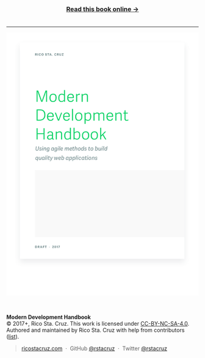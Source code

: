 <div class='_hide'>
<h3 align='center'><a href='http://ricostacruz.com/modern-development/'>Read this book online →</a><br><br></h3>
<hr>
</div>

<p align='center'>
<a href='toc/README.md'><img src='images/cover-shadow.png' style='max-height: 90vh'></a>
</p>

<br>

**Modern Development Handbook**<br>
© 2017+, Rico Sta. Cruz. This work is licensed under [CC-BY-NC-SA-4.0][CC].<br>
Authored and maintained by Rico Sta. Cruz with help from contributors ([list][contributors]).

> [ricostacruz.com](http://ricostacruz.com) &nbsp;&middot;&nbsp;
> GitHub [@rstacruz](https://github.com/rstacruz) &nbsp;&middot;&nbsp;
> Twitter [@rstacruz](https://twitter.com/rstacruz)

[CC]: https://creativecommons.org/licenses/by-nc-sa/4.0/
[contributors]: http://github.com/rstacruz/modern-development/contributors
